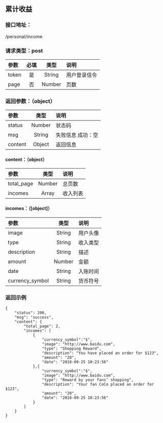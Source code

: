 ## 累计收益
### 接口地址：
/personal/income
### 请求类型：post
| 参数 | 必填 | 类型 | 说明 |
|:---|:---:|:---:|:---|
| token | 是 | String | 用户登录信令 |
| page | 否 | Number | 页数 |
###  返回参数：（object）
|参数 |  类型 | 说明|
| :--- |:---:| :---|
| status | Number | 状态码 |
| msg | String | 失败信息   成功：空 |
| content | Object | 返回信息 |
#### content：（object）
|参数 |  类型 | 说明|
| :--- |:---:| :---|
| total_page | Number | 总页数 |
| incomes | Array | 收入列表 |
#### incomes：（[object]）
|参数 |  类型 | 说明|
| :--- |:---:| :---|
| image | String | 用户头像 |
| type | String | 收入类型 |
| description | String | 描述 |
| amount | Number | 金额 |
| date | String | 入账时间 |
|  currency_symbol | String | 货币符号 |
### 返回示例
```
{
    "status": 200,
    "msg": "success",
    "content": {
        "total_page": 2,
        "incomes": [
            {
                "currency_symbol":"$",
                "image": "http://www.baidu.com",
                "type": "Shopping Reward",
                "description": "You have placed an order for $123",
                "amount": "20",
                "date": "2018-09-25 10:23:56"
            },{
                "currency_symbol":"$",
                "image": "http://www.baidu.com",
                "type": "Reward by your fans‘ shopping",
                "description": "Your fan CoCo placed an order for $123",
                "amount": "20",
                "date": "2018-09-25 10:23:56"
            }
        ]
    }
}
```
